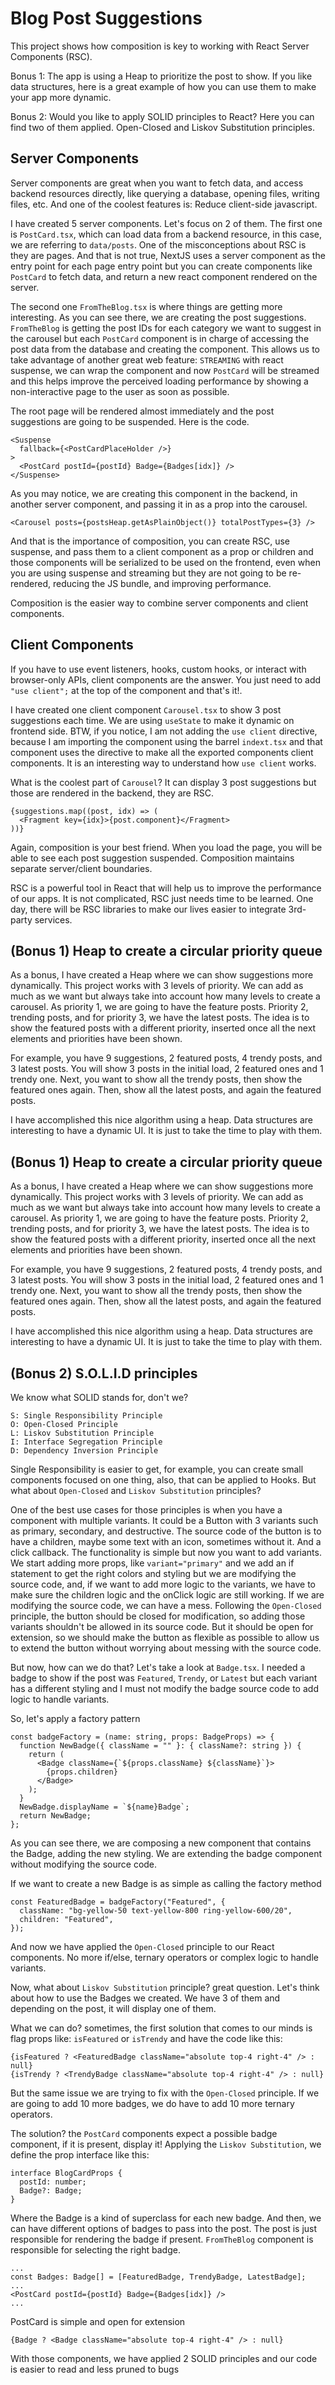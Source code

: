 # Blog Post Suggestions

This project shows how composition is key to working with React Server Components (RSC).

Bonus 1: The app is using a Heap to prioritize the post to show. If you like data structures, here is a great example of how you can use them to make your app more dynamic.

Bonus 2: Would you like to apply SOLID principles to React? Here you can find two of them applied. Open-Closed and Liskov Substitution principles.

## Server Components
Server components are great when you want to fetch data, and access backend resources directly, like querying a database, opening files, writing files, etc. And one of the coolest features is: Reduce client-side javascript.

I have created 5 server components. Let's focus on 2 of them. The first one is `PostCard.tsx`, which can load data from a backend resource, in this case, we are referring to `data/posts`. One of the misconceptions about RSC is they are pages. And that is not true, NextJS uses a server component as the entry point for each page entry point but you can create components like `PostCard` to fetch data, and return a new react component rendered on the server.

The second one `FromTheBlog.tsx` is where things are getting more interesting. As you can see there, we are creating the post suggestions. `FromTheBlog` is getting the post IDs for each category we want to suggest in the carousel but each `PostCard` component is in charge of accessing the post data from the database and creating the component. This allows us to take advantage of another great web feature: `STREAMING` with react suspense, we can wrap the component and now `PostCard` will be streamed and this helps improve the perceived loading performance by showing a non-interactive page to the user as soon as possible.

The root page will be rendered almost immediately and the post suggestions are going to be suspended. Here is the code.

```
<Suspense
  fallback={<PostCardPlaceHolder />}
>
  <PostCard postId={postId} Badge={Badges[idx]} />
</Suspense>
```

As you may notice, we are creating this component in the backend, in another server component, and passing it in as a prop into the carousel.

```
<Carousel posts={postsHeap.getAsPlainObject()} totalPostTypes={3} />
```

And that is the importance of composition, you can create RSC, use suspense, and pass them to a client component as a prop or children and those components will be serialized to be used on the frontend, even when you are using suspense and streaming but they are not going to be re-rendered, reducing the JS bundle, and improving performance.

Composition is the easier way to combine server components and client components.


## Client Components

If you have to use event listeners, hooks, custom hooks, or interact with browser-only APIs, client components are the answer. You just need to add `"use client";` at the top of the component and that's it!.

I have created one client component `Carousel.tsx` to show 3 post suggestions each time. We are using `useState` to make it dynamic on frontend side. BTW, if you notice, I am not adding the `use client` directive, because I am importing the component using the barrel `indext.tsx` and that component uses the directive to make all the exported components client components. It is an interesting way to understand how `use client` works.

What is the coolest part of `Carousel`? It can display 3 post suggestions but those are rendered in the backend, they are RSC.

```
{suggestions.map((post, idx) => (
  <Fragment key={idx}>{post.component}</Fragment>
))}

```

Again, composition is your best friend. When you load the page, you will be able to see each post suggestion suspended. Composition maintains separate server/client boundaries.

RSC is a powerful tool in React that will help us to improve the performance of our apps. It is not complicated, RSC just needs time to be learned. One day, there will be RSC libraries to make our lives easier to integrate 3rd-party services.


## (Bonus 1) Heap to create a circular priority queue
As a bonus, I have created a Heap where we can show suggestions more dynamically. This project works with 3 levels of priority. We can add as much as we want but always take into account how many levels to create a carousel.
As priority 1, we are going to have the feature posts. Priority 2, trending posts, and for priority 3, we have the latest posts.
The idea is to show the featured posts with a different priority, inserted once all the next elements and priorities have been shown.

For example, you have 9 suggestions, 2 featured posts, 4 trendy posts, and 3 latest posts. You will show 3 posts in the initial load, 2 featured ones and 1 trendy one. Next, you want to show all the trendy posts, then show the featured ones again. Then, show all the latest posts, and again the featured posts.

I have accomplished this nice algorithm using a heap. Data structures are interesting to have a dynamic UI. It is just to take the time to play with them.

## (Bonus 1) Heap to create a circular priority queue
As a bonus, I have created a Heap where we can show suggestions more dynamically. This project works with 3 levels of priority. We can add as much as we want but always take into account how many levels to create a carousel.
As priority 1, we are going to have the feature posts. Priority 2, trending posts, and for priority 3, we have the latest posts.
The idea is to show the featured posts with a different priority, inserted once all the next elements and priorities have been shown.

For example, you have 9 suggestions, 2 featured posts, 4 trendy posts, and 3 latest posts. You will show 3 posts in the initial load, 2 featured ones and 1 trendy one. Next, you want to show all the trendy posts, then show the featured ones again. Then, show all the latest posts, and again the featured posts.

I have accomplished this nice algorithm using a heap. Data structures are interesting to have a dynamic UI. It is just to take the time to play with them.

## (Bonus 2) S.O.L.I.D principles
We know what SOLID stands for, don't we?

```
S: Single Responsibility Principle
O: Open-Closed Principle
L: Liskov Substitution Principle
I: Interface Segregation Principle
D: Dependency Inversion Principle
```

Single Responsibility is easier to get, for example, you can create small components focused on one thing, also, that can be applied to Hooks. But what about `Open-Closed` and `Liskov Substitution` principles?

One of the best use cases for those principles is when you have a component with multiple variants. It could be a Button with 3 variants such as primary, secondary, and destructive. The source code of the button is to have a children, maybe some text with an icon, sometimes without it. And a click callback. The functionality is simple but now you want to add variants. We start adding more props, like `variant="primary"` and we add an if statement to get the right colors and styling but we are modifying the source code, and, if we want to add more logic to the variants, we have to make sure the children logic and the onClick logic are still working. If we are modifying the source code, we can have a mess. Following the `Open-Closed` principle, the button should be closed for modification, so adding those variants shouldn't be allowed in its source code. But it should be open for extension, so we should make the button as flexible as possible to allow us to extend the button without worrying about messing with the source code.

But now, how can we do that? Let's take a look at `Badge.tsx`. I needed a badge to show if the post was `Featured`, `Trendy`, or `Latest` but each variant has a different styling and I must not modify the badge source code to add logic to handle variants.

So, let's apply a factory pattern

```
const badgeFactory = (name: string, props: BadgeProps) => {
  function NewBadge({ className = "" }: { className?: string }) {
    return (
      <Badge className={`${props.className} ${className}`}>
        {props.children}
      </Badge>
    );
  }
  NewBadge.displayName = `${name}Badge`;
  return NewBadge;
};
```

As you can see there, we are composing a new component that contains the Badge, adding the new styling. We are extending the badge component without modifying the source code.

If we want to create a new Badge is as simple as calling the factory method

```
const FeaturedBadge = badgeFactory("Featured", {
  className: "bg-yellow-50 text-yellow-800 ring-yellow-600/20",
  children: "Featured",
});
```

And now we have applied the `Open-Closed` principle to our React components. No more if/else, ternary operators or complex logic to handle variants.

Now, what about `Liskov Substitution` principle? great question. Let's think about how to use the Badges we created. We have 3 of them and depending on the post, it will display one of them.

What we can do? sometimes, the first solution that comes to our minds is flag props like: `isFeatured` or `isTrendy` and have the code like this:

```
{isFeatured ? <FeaturedBadge className="absolute top-4 right-4" /> : null}
{isTrendy ? <TrendyBadge className="absolute top-4 right-4" /> : null}
```

But the same issue we are trying to fix with the `Open-Closed` principle. If we are going to add 10 more badges, we do have to add 10 more ternary operators.

The solution? the `PostCard` components expect a possible badge component, if it is present, display it!
Applying the `Liskov Substitution`, we define the prop interface like this:

```
interface BlogCardProps {
  postId: number;
  Badge?: Badge;
}
```
Where the Badge is a kind of superclass for each new badge. And then, we can have different options of badges to pass into the post. The post is just responsible for rendering the badge if present. `FromTheBlog` component is responsible for selecting the right badge.

```
...
const Badges: Badge[] = [FeaturedBadge, TrendyBadge, LatestBadge];
...
<PostCard postId={postId} Badge={Badges[idx]} />
...
```
PostCard is simple and open for extension
```
{Badge ? <Badge className="absolute top-4 right-4" /> : null}
```

With those components, we have applied 2 SOLID principles and our code is easier to read and less pruned to bugs
